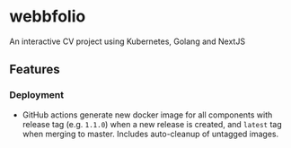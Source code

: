 # webbfolio
An interactive CV project using Kubernetes, Golang and NextJS

## Features

### Deployment
- GitHub actions generate new docker image for all components with release tag (e.g. `1.1.0`) when a new release is created, and `latest` tag when merging to master. Includes auto-cleanup of untagged images.